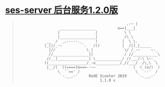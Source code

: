 # [ses-server 后台服务1.2.0版](https://gitee.com/rede-group/ses-server)

>                                                      ,-~ |
>                        ________________          o==]___|
>                       |                |            \ \
>                       |________________|            /\ \
>                  __  /  _,-----._      )           |  \ \.
>                 |_||/_-~         `.   /()          |  /|]_|_____
>                   |//              \ |              \/ /_-~     ~-_
>                   //________________||              / //___________\
>                  //__|______________| \____________/ //___/-\ \~-_
>                 ((_________________/_-o___________/_//___/  /\,\  \
>                  |__/(  ((====)o===--~~                 (  ( (o/)  )
>                       \  ``==' /                         \  `--'  /
>                        `-.__,-'     RedE Scooter 2019     `-.__,-'
>                                          1.1.0 v
> 

